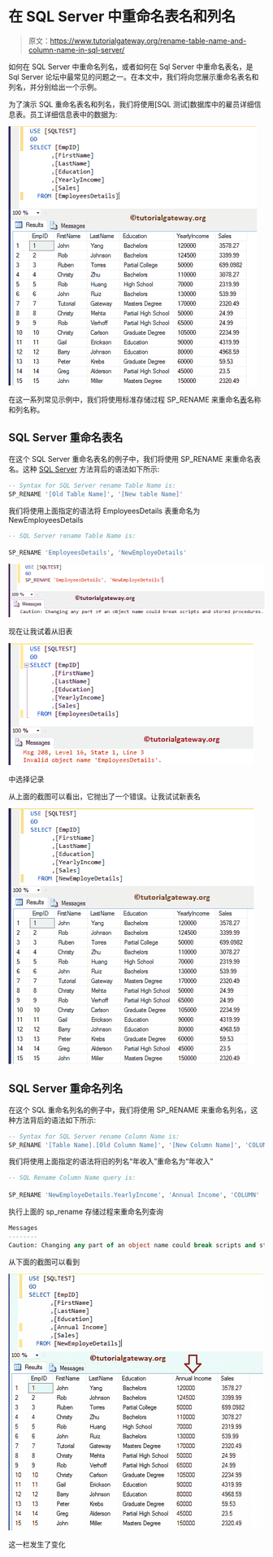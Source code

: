 # 在 SQL Server 中重命名表名和列名

> 原文：<https://www.tutorialgateway.org/rename-table-name-and-column-name-in-sql-server/>

如何在 SQL Server 中重命名列名，或者如何在 Sql Server 中重命名表名，是 Sql Server 论坛中最常见的问题之一。在本文中，我们将向您展示重命名表名和列名，并分别给出一个示例。

为了演示 SQL 重命名表名和列名，我们将使用[SQL 测试]数据库中的雇员详细信息表。员工详细信息表中的数据为:

![Rename Table Name and Column Name in SQL Server 1](img/f37a989ac9c8747203a1edca09a5383d.png)

在这一系列常见示例中，我们将使用标准存储过程 SP_RENAME 来重命名[表](https://www.tutorialgateway.org/sql-create-table/)名称和列名称。

## SQL Server 重命名表名

在这个 SQL Server 重命名表名的例子中，我们将使用 SP_RENAME 来重命名表名。这种 [SQL Server](https://www.tutorialgateway.org/sql/) 方法背后的语法如下所示:

```sql
-- Syntax for SQL Server rename Table Name is: 
SP_RENAME '[Old Table Name]', '[New table Name]'
```

我们将使用上面指定的语法将 EmployeesDetails 表重命名为 NewEmployeesDetails

```sql
-- SQL Server rename Table Name is: 

SP_RENAME 'EmployeesDetails', 'NewEmployeDetails'
```

![Rename Table Name and Column Name in SQL Server 2](img/2dee070ac5b0ff5f11a9c84423cc7aae.png)

现在让我试着从旧表

![Rename Table Name and Column Name in SQL Server 3](img/98248b269b3441ee4add4dfa3aaed59a.png)

中选择记录

从上面的截图可以看出，它抛出了一个错误。让我试试新表名

![Rename Table Name and Column Name in SQL Server 4](img/19dc3a26b78ae6c84c9a4da4133d68a6.png)

## SQL Server 重命名列名

在这个 SQL 重命名列名的例子中，我们将使用 SP_RENAME 来重命名列名，这种方法背后的语法如下所示:

```sql
-- Syntax for SQL Server rename Column Name is: 
SP_RENAME '[Table Name].[Old Column Name]', '[New Column Name]', 'COLUMN'
```

我们将使用上面指定的语法将旧的列名“年收入”重命名为“年收入”

```sql
-- SQL Rename Column Name query is: 

SP_RENAME 'NewEmployeDetails.YearlyIncome', 'Annual Income', 'COLUMN'
```

执行上面的 sp_rename 存储过程来重命名列查询

```sql
Messages
--------
Caution: Changing any part of an object name could break scripts and stored procedures.
```

从下面的截图可以看到

![Rename Table Name and Column Name in SQL Server 6](img/6a0765ad2180cf1095eba0ee76fb643d.png)

这一栏发生了变化